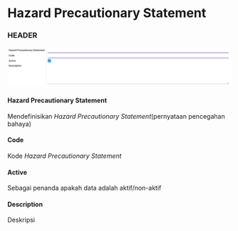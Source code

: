 # Hazard Precautionary Statement

### <a name="bagian-header">HEADER</a>

![](../img/hazard-precautionary-statement/form.png)

#### <a name="field-name">Hazard Precautionary Statement</a>

Mendefinisikan *Hazard Precautionary Statement*(pernyataan pencegahan bahaya)

#### <a name="field-code">Code</a>

Kode *Hazard Precautionary Statement*

#### <a name="field-active">Active</a>

Sebagai penanda apakah data adalah aktif/non-aktif

#### <a name="field-description">Description</a>

Deskripsi
